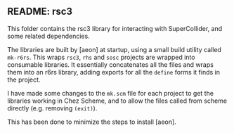README: rsc3
-----------------------
This folder contains the rsc3 library for interacting with SuperCollider, and some related dependencies.

The libraries are built by [aeon] at startup, using a small build utility called `mk-r6rs`.
This wraps `rsc3`, `rhs` and `sosc` projects are wrapped into consumable libraries.
It essentially concatenates all the files and wraps them into an r6rs library, 
adding exports for all the `define` forms it finds in the project.

I have made some changes to the `mk.scm` file for each project to get the libraries working in 
Chez Scheme, and to allow the files called from scheme directly (e.g. removing `(exit)`).

This has been done to minimize the steps to install [aeon].
